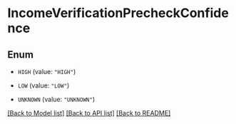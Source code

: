 # IncomeVerificationPrecheckConfidence

## Enum


* `HIGH` (value: `"HIGH"`)

* `LOW` (value: `"LOW"`)

* `UNKNOWN` (value: `"UNKNOWN"`)


[[Back to Model list]](../README.md#documentation-for-models) [[Back to API list]](../README.md#documentation-for-api-endpoints) [[Back to README]](../README.md)



